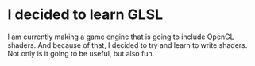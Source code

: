 # I decided to learn GLSL

I am currently making a game engine that is going to include OpenGL shaders. And because of that, I decided to try and learn to write shaders. Not only is it going to be useful, but also fun.

